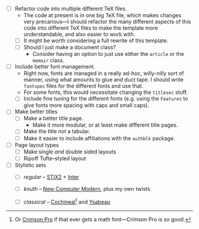 + [ ] Refactor code into multiple different TeX files.
  - The code at present is in one big TeX file, which makes changes very
    precarious—I should refactor the many different aspects of this code into
    different TeX files to make the template more understandable, and also
    easier to work with.
  - [ ] It might be worth considering a full rewrite of this template.
  - [ ] Should I just make a document class?
    * Consider having an option to just use either the `article` or the `memoir`
      class.
+ [ ] Include better font management.
  - Right now, fonts are managed in a really ad-hoc, willy-nilly sort of manner,
    using what amounts to glue and duct tape. I should write `fontspec` files for
    the different fonts and use that.
  - For some fonts, this would necessitate changing the `titlesec` stuff.
  - [ ] Include fine tuning for the different fonts (e.g. using the `Features`
        to give fonts more spacing with caps and small caps).
+ [ ] Make better titles
  - [ ] Make a better title page.
    * Make it more modular, or at least make different title pages.
  - [ ] Make the title *not* a tabular.
  - [ ] Make it easier to include affiliations with the `authblk` package.
+ [ ] Page layout types
  - [ ] Make single *and* double sided layouts
  - [ ] Ripoff Tufte–styled layout
+ [ ] Stylistic sets
  - [ ] *regular* – [STIX2][stix2] + [Inter][inter]
  - [ ] *knuth* – [New Computer Modern][newcm], plus my own twists
  - [ ] *classical* – [Cochineal][cochineal][^crimson] and [Ysabeau][ysabeau]


[^crimson]: Or [Crimson Pro](https://github.com/Fonthausen/CrimsonPro) if that
ever gets a math font—Crimson Pro is *so* good.

[stix2]: https://github.com/stipub/stixfonts

[inter]: https://github.com/rsms/inter

[cochineal]: https://ctan.org/pkg/cochineal

[ysabeau]: https://ctan.org/pkg/ysabeau

[newcm]: https://www.ctan.org/pkg/newcomputermodern
